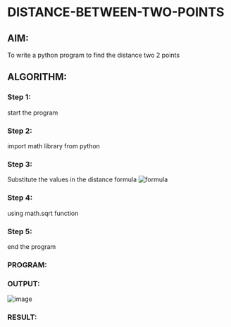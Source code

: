 # DISTANCE-BETWEEN-TWO-POINTS

## AIM:
To write a python program to find the distance two 2 points
## ALGORITHM:
### Step 1: 
start the program

### Step 2: 
import math library from python
### Step 3: 
Substitute the values in the distance formula  ![formula](https://github.com/Reklies/DISTANCE-BETWEEN-TWO-POINTS/assets/147139232/026e9f86-9c5c-4601-a90d-0718a5cdfbcf)

### Step 4: 
using math.sqrt function
### Step 5: 
end the program
### PROGRAM:
  


### OUTPUT:
![image](https://github.com/Reklies/DISTANCE-BETWEEN-TWO-POINTS/assets/147139232/a375c347-bbd7-45f0-916c-52fea0979a98)




### RESULT:
